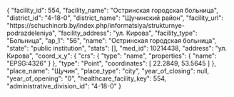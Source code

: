 {
    "facility_id": 554,
    "facility_name": "Остринская городская больница",
    "district_id": "4-18-0",
    "district_name": "Щучинский район",
    "facility_url": "https:\/\/schuchincrb.by\/index.php\/informatsiya\/strukturnye-podrazdeleniya",
    "facility_address": "ул. Кирова",
    "facility_type": "Больница",
    "ap_1": "56",
    "name": "Остринская городская больница",
    "state": "public institution",
    "stats": [],
    "med_id": 10214438,
    "address": "ул. Кирова",
    "coord_x_y": {
        "crs": {
            "type": "name",
            "properties": {
                "name": "EPSG:4326"
            }
        },
        "type": "Point",
        "coordinates": [
            22.2849,
            53.5645
        ]
    },
    "place_name": "Щучин",
    "place_type": "city",
    "year_of_closing": null,
    "year_of_opening": "0",
    "healthcare_facility_key": 554,
    "administrative_division_id": "4-18-0"
}